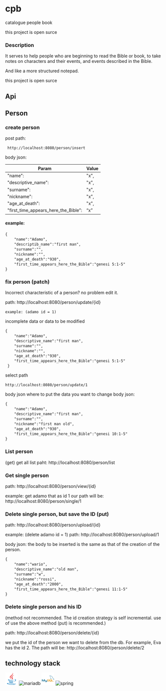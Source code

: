 # cpb
catalogue people book

this project is open surce

### Description
It serves to help people who are beginning to read the Bible or book,
to take notes on characters and their events, and events described in the Bible.

And like a more structured notepad.

this project is open surce


## Api

## Person
### create person
post
path:

     http://localhost:8080/person/insert

body json:

| Param | Value |
| --- | --- |
| "name": | "x", |
| "descriptive_name": | "x", |
| "surname": | "x", |
| "nickname": | "x", |
| "age_at_death": | "x", |
| "first_time_appears_here_the_Bible”: | “x” |

#### example:

    {
        "name":"Adamo",
        "descriptib_name":"first man",
        "surname":"",
        "nickname":"",
        "age_at_death":"930",
        "first_time_appears_here_the_Bible":"genesi 5:1-5"
    }

### fix person (patch)
Incorrect characteristic of a person?
no problem edit it.

path: http://localhost:8080/person/update/{id}

    example: (adamo id = 1)
incomplete data or data to be modified
 
    {
        "name":"Adamo",
        "descriptive_name":"first man",
        "surname":"",
        "nickname":"",
        "age_at_death":"930",
        "first_time_appears_here_the_Bible":"genesi 5:1-5"
     }
 
select path

    http://localhost:8080/person/update/1
body json where to put the data you want to change
body json:

    {
        "name":"Adamo",
        "descriptive_name":"first man",
        "surname":"",
        "nickname":"first man old",
        "age_at_death":"930",
        "first_time_appears_here_the_Bible":"genesi 10:1-5"
    }

### List person
(get)
get all list
paht: http://localhost:8080/person/list

### Get single person
path: http://localhost:8080/person/view/{id}

example: get adamo that as id 1
our path will be: http://localhost:8080/person/single/1

### Delete single person, but save the ID (put)
path: http://localhost:8080/person/upload/{id}

example: (delete adamo id = 1)
path: http://localhost:8080/person/upload/1

body json:
the body to be inserted is the same as that of the creation of the person.
    
    {
        "name":"wario",
        "descriptive_name":"old man",
        "surname":"w",
        "nickname":"rossi",
        "age_at_death":"2000",
        "first_time_appears_here_the_Bible":"genesi 11:1-5"
    }

### Delete single person and his ID
(method not recommended. The id creation strategy is self incremental.
use of use the above method (put) is recommended.)

path:  http://localhost:8080/person/delete/{id}

we put the id of the person we want to delete from the db.
For example, Eva has the id 2. The path will be:
http://localhost:8080/person/delete/2


## technology stack

<p align="left">
    <img src="https://raw.githubusercontent.com/devicons/devicon/master/icons/java/java-original.svg" alt="java" width="40" height="40" />
    <img src= "https://www.vectorlogo.zone/logos/mariadb/mariadb-icon.svg" alt="mariadb" width="40" height="40"/>
    <img src= "https://raw.githubusercontent.com/devicons/devicon/master/icons/mysql/mysql-original-wordmark.svg" alt="mysql" width="40" height="40"/>
    <img src= "https://www.vectorlogo.zone/logos/springio/springio-icon.svg" alt="spring" width="40" height="40" />
    
</p>
